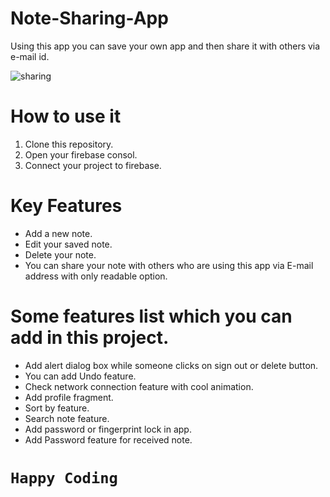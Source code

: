 # Note-Sharing-App
Using this app you can save your own app and then share it with others via e-mail id.

![sharing](https://user-images.githubusercontent.com/54389203/93631794-1d709a80-f9e4-11ea-904c-70c74f2b43b2.gif)

# How to use it
1. Clone this repository.
2. Open your firebase consol.
3. Connect your project to firebase.

# Key Features
- Add a new note.
- Edit your saved note.
- Delete your note.
- You can share your note with others who are using this app via E-mail address with only readable option.

# Some features list which you can add in this project.

- Add alert dialog box while someone clicks on sign out or delete button.
- You can add Undo feature.
- Check network connection feature with cool animation.
- Add profile fragment.
- Sort by feature.
- Search note feature.
- Add password or fingerprint lock in app.
- Add Password feature for received note.

# `Happy Coding`
